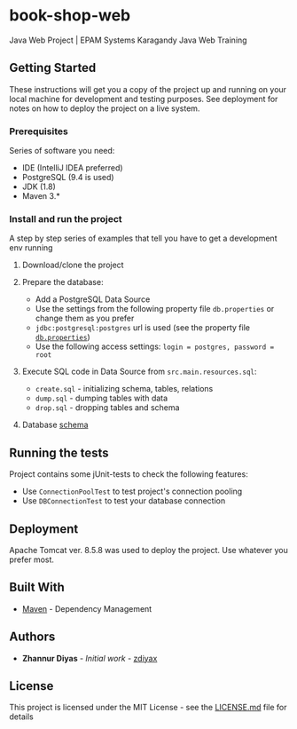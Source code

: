 # book-shop-web

Java Web Project | EPAM Systems Karagandy Java Web Training

## Getting Started

These instructions will get you a copy of the project up and running on your local machine for development and testing purposes. See deployment for notes on how to deploy the project on a live system.

### Prerequisites

Series of software you need:
* IDE (IntelliJ IDEA preferred)
* PostgreSQL (9.4 is used)
* JDK (1.8)
* Maven 3.*

### Install and run the project

A step by step series of examples that tell you have to get a development env running

1. Download/clone the project
2. Prepare the database:
    * Add a PostgreSQL Data Source 
    * Use the settings from the following property file `db.properties` or change them as you prefer
    * `jdbc:postgresql:postgres` url is used (see the property file [`db.properties`](https://github.com/zdiyax/book-shop-web/blob/master/src/main/resources/db.properties))
    * Use the following access settings: `login = postgres, password = root`
3. Execute SQL code in Data Source from `src.main.resources.sql`:
    * `create.sql` - initializing schema, tables, relations
    * `dump.sql` - dumping tables with data
    * `drop.sql` - dropping tables and schema

4. Database [schema](http://dbdesigner.net/designer/schema/61369) 
## Running the tests

Project contains some jUnit-tests to check the following features:
* Use `ConnectionPoolTest` to test project's connection pooling
* Use `DBConnectionTest` to test your database connection


## Deployment

Apache Tomcat ver. 8.5.8 was used to deploy the project. Use whatever you prefer most.

## Built With

* [Maven](https://maven.apache.org/) - Dependency Management


## Authors

* **Zhannur Diyas** - *Initial work* - [zdiyax](https://github.com/zdiyax)


## License

This project is licensed under the MIT License - see the [LICENSE.md](LICENSE.md) file for details

